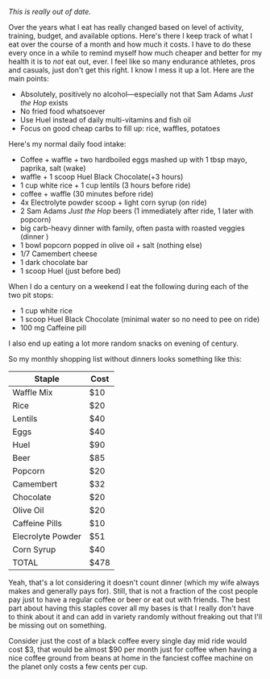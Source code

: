 *This is really out of date.*

Over the years what I eat has really changed based on level of activity, training, budget, and available options. Here's there I keep track of what I eat over the course of a month and how much it costs. I have to do these every once in a while to remind myself how much cheaper and better for my health it is to _not_ eat out, ever. I feel like so many endurance athletes, pros and casuals, just don't get this right. I know I mess it up a lot. Here are the main points:

- Absolutely, positively no alcohol—especially not that Sam Adams _Just the Hop_ exists
- No fried food whatsoever
- Use Huel instead of daily multi-vitamins and fish oil
- Focus on good cheap carbs to fill up: rice, waffles, potatoes

Here's my normal daily food intake:

- Coffee + waffle + two hardboiled eggs mashed up with 1 tbsp mayo, paprika, salt (wake)
- waffle + 1 scoop Huel Black Chocolate(+3 hours)
- 1 cup white rice + 1 cup lentils (3 hours before ride)
- coffee + waffle (30 minutes before ride)
- 4x Electrolyte powder scoop + light corn syrup (on ride)
- 2 Sam Adams _Just the Hop_ beers (1 immediately after ride, 1 later with popcorn)
- big carb-heavy dinner with family, often pasta with roasted veggies (dinner )
- 1 bowl popcorn popped in olive oil + salt (nothing else)
- 1/7 Camembert  cheese
- 1 dark chocolate bar
- 1 scoop Huel (just before bed)

When I do a century on a weekend I eat the following during each of the two pit stops:

- 1 cup white rice
- 1 scoop Huel Black Chocolate (minimal water so no need to pee on ride)
- 100 mg Caffeine pill

I also end up eating a lot more random snacks on evening of century.

So my monthly shopping list without dinners looks something like this:

| Staple            | Cost |
| ----------------- | ---- |
| Waffle Mix        | $10  |
| Rice              | $20  |
| Lentils           | $40  |
| Eggs              | $40  |
| Huel              | $90  |
| Beer              | $85  |
| Popcorn           | $20  |
| Camembert         | $32  |
| Chocolate         | $20  |
| Olive Oil         | $20  |
| Caffeine Pills    | $10  |
| Elecrolyte Powder | $51  |
| Corn Syrup        | $40  |
| TOTAL             | $478 |

Yeah, that's a lot considering it doesn't count dinner (which my wife always makes and generally pays for). Still, that is not a fraction of the cost people pay just to have a regular coffee or beer or eat out with friends. The best part about having this staples cover all my bases is that I really don't have to think about it and can add in variety randomly without freaking out that I'll be missing out on something.

Consider just the cost of a black coffee every single day mid ride would cost $3, that would be almost $90 per month just for coffee when having a nice coffee ground from beans at home in the fanciest coffee machine on the planet only costs a few cents per cup.
